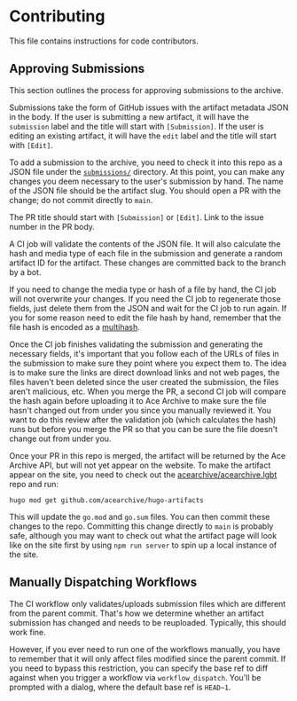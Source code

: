 # Contributing

This file contains instructions for code contributors.

## Approving Submissions

This section outlines the process for approving submissions to the archive.

Submissions take the form of GitHub issues with the artifact metadata JSON in
the body. If the user is submitting a new artifact, it will have the
`submission` label and the title will start with `[Submission]`. If the user is
editing an existing artifact, it will have the `edit` label and the title will
start with `[Edit]`.

To add a submission to the archive, you need to check it into this repo as a
JSON file under the [`submissions/`](./submissions/) directory. At this point,
you can make any changes you deem necessary to the user's submission by hand.
The name of the JSON file should be the artifact slug. You should open a PR with
the change; do not commit directly to `main`.

The PR title should start with `[Submission]` or `[Edit]`. Link to the issue
number in the PR body.

A CI job will validate the contents of the JSON file. It will also calculate the
hash and media type of each file in the submission and generate a random
artifact ID for the artifact. These changes are committed back to the branch by
a bot.

If you need to change the media type or hash of a file by hand, the CI job will
not overwrite your changes. If you need the CI job to regenerate those fields,
just delete them from the JSON and wait for the CI job to run again. If you for
some reason need to edit the file hash by hand, remember that the file hash is
encoded as a [multihash](https://multiformats.io/multihash/).

Once the CI job finishes validating the submission and generating the necessary
fields, it's important that you follow each of the URLs of files in the
submission to make sure they point where you expect them to. The idea is to make
sure the links are direct download links and not web pages, the files haven't
been deleted since the user created the submission, the files aren't malicious,
etc. When you merge the PR, a second CI job will compare the hash again before
uploading it to Ace Archive to make sure the file hasn't changed out from under
you since you manually reviewed it. You want to do this review after the
validation job (which calculates the hash) runs but before you merge the PR so
that you can be sure the file doesn't change out from under you.

Once your PR in this repo is merged, the artifact will be returned by the Ace
Archive API, but will not yet appear on the website. To make the artifact appear
on the site, you need to check out the
[acearchive/acearchive.lgbt](https://github.com/acearchive/acearchive.lgbt) repo
and run:

```shell
hugo mod get github.com/acearchive/hugo-artifacts
```

This will update the `go.mod` and `go.sum` files. You can then commit these
changes to the repo. Committing this change directly to `main` is probably safe,
although you may want to check out what the artifact page will look like on the
site first by using `npm run server` to spin up a local instance of the site.

## Manually Dispatching Workflows

The CI workflow only validates/uploads submission files which are different from
the parent commit. That's how we determine whether an artifact submission has
changed and needs to be reuploaded. Typically, this should work fine.

However, if you ever need to run one of the workflows manually, you have to
remember that it will only affect files modified since the parent commit. If you
need to bypass this restriction, you can specify the base ref to diff against
when you trigger a workflow via `workflow_dispatch`. You'll be prompted with a
dialog, where the default base ref is `HEAD~1`.
